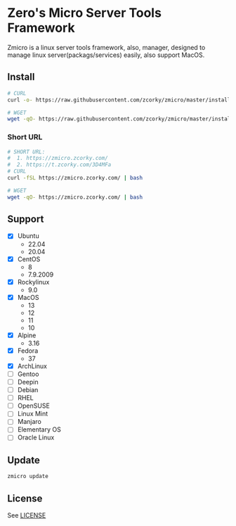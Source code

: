 # Zero's Micro Server Tools Framework

Zmicro is a linux server tools framework, also, manager, designed to manage
linux server(packags/services) easily, also support MacOS.

## Install

```bash
# CURL
curl -o- https://raw.githubusercontent.com/zcorky/zmicro/master/install | bash

# WGET
wget -qO- https://raw.githubusercontent.com/zcorky/zmicro/master/install | bash
```

### Short URL

```bash
# SHORT URL:
#  1. https://zmicro.zcorky.com/
#  2. https://t.zcorky.com/3D4MFa
# CURL
curl -fSL https://zmicro.zcorky.com/ | bash

# WGET
wget -qO- https://zmicro.zcorky.com/ | bash
```

## Support

- [x] Ubuntu
  - 22.04
  - 20.04
- [x] CentOS
  - 8
  - 7.9.2009
- [x] Rockylinux
  - 9.0
- [x] MacOS
  - 13
  - 12
  - 11
  - 10
- [x] Alpine
  - 3.16
- [x] Fedora
  - 37
- [x] ArchLinux
- [ ] Gentoo
- [ ] Deepin
- [ ] Debian
- [ ] RHEL
- [ ] OpenSUSE
- [ ] Linux Mint
- [ ] Manjaro
- [ ] Elementary OS
- [ ] Oracle Linux

## Update

```bash
zmicro update
```

## License

See [LICENSE](./LICENSE)
